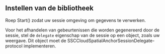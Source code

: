 ## <a name="setting-up-the-library"></a>Instellen van de bibliotheek

Roep Start() zodat uw sessie omgeving om gegevens te verwerken.

Voor het afhandelen van gebeurtenissen die worden gegenereerd door de sessie, stel de `delegate` eigenschap van de sessie op een object, zoals uw weergave. Dit object moet de SSCCloudSpatialAnchorSessionDelegate-protocol implementeren.
